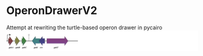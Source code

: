 # OperonDrawerV2
Attempt at rewriting the turtle-based operon drawer in pycairo
![Example image drawn by the code](./gak.svg)
